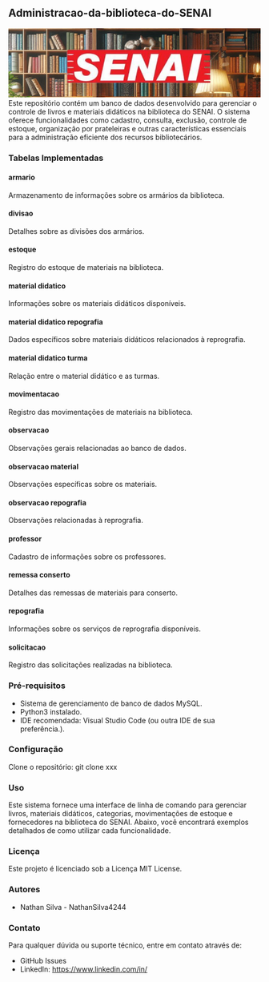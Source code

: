## Administracao-da-biblioteca-do-SENAI
![banner](https://github.com/NathanSilva4244/Administracao-da-biblioteca-do-SENAI/blob/main/biblioteca_banner.png)
Este repositório contém um banco de dados desenvolvido para gerenciar o controle de livros e materiais didáticos na biblioteca do SENAI. O sistema oferece funcionalidades como cadastro, consulta, exclusão, controle de estoque, organização por prateleiras e outras características essenciais para a administração eficiente dos recursos bibliotecários.


### Tabelas Implementadas
#### armario
Armazenamento de informações sobre os armários da biblioteca.

#### divisao
Detalhes sobre as divisões dos armários.

#### estoque
Registro do estoque de materiais na biblioteca.

#### material didatico
Informações sobre os materiais didáticos disponíveis.

#### material didatico repografia
Dados específicos sobre materiais didáticos relacionados à reprografia.

#### material didatico turma
Relação entre o material didático e as turmas.

#### movimentacao
Registro das movimentações de materiais na biblioteca.

#### observacao 
Observações gerais relacionadas ao banco de dados.

#### observacao material 
Observações específicas sobre os materiais.

#### observacao repografia 
Observações relacionadas à reprografia.

#### professor 
Cadastro de informações sobre os professores.

#### remessa conserto 
Detalhes das remessas de materiais para conserto.

#### repografia
Informações sobre os serviços de reprografia disponíveis.

#### solicitacao
Registro das solicitações realizadas na biblioteca.


### Pré-requisitos
- Sistema de gerenciamento de banco de dados MySQL.
- Python3 instalado.
- IDE recomendada: Visual Studio Code (ou outra IDE de sua preferência.).


### Configuração
Clone o repositório:
git clone xxx


### Uso
Este sistema fornece uma interface de linha de comando para gerenciar livros, materiais didáticos, categorias, movimentações de estoque e fornecedores na biblioteca do SENAI. Abaixo, você encontrará exemplos detalhados de como utilizar cada funcionalidade.


### Licença
Este projeto é licenciado sob a Licença MIT License.


### Autores
- Nathan Silva - NathanSilva4244


### Contato
Para qualquer dúvida ou suporte técnico, entre em contato através de:
- GitHub Issues
- LinkedIn: https://www.linkedin.com/in/

